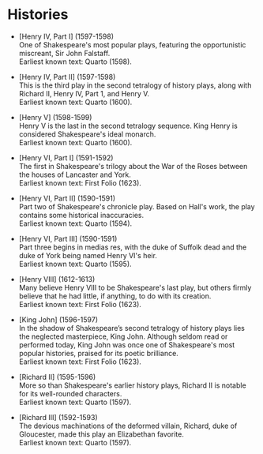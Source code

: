 <!-- ======================================================================
--- Search engine
title:          Histories
keywords:       William Shakespeare, histories
description:    Histories of William Shakespeare.
--- Menu system
order:          0
text:           Index
hidden:         false
umbel:          false
--- Page properties
id:             
document:       
layout:         
---$-segment:
======================================================================= -->

# Histories

* [Henry IV, Part I] (1597-1598)  
  One of Shakespeare's most popular plays, featuring the opportunistic miscreant,
  Sir John Falstaff.  
  Earliest known text: Quarto (1598).

* [Henry IV, Part II] (1597-1598)  
  This is the third play in the second tetralogy of history plays, along with
  Richard II, Henry IV, Part 1, and Henry V.  
  Earliest known text: Quarto (1600).

* [Henry V] (1598-1599)  
  Henry V is the last in the second tetralogy sequence. King Henry is considered
  Shakespeare's ideal monarch.  
  Earliest known text: Quarto (1600).

* [Henry VI, Part I] (1591-1592)  
  The first in Shakespeare's trilogy about the War of the Roses between the houses
  of Lancaster and York.  
  Earliest known text: First Folio (1623).

* [Henry VI, Part II] (1590-1591)  
  Part two of Shakespeare's chronicle play. Based on Hall's work, the play contains
  some historical inaccuracies.  
  Earliest known text: Quarto (1594).

* [Henry VI, Part III] (1590-1591)  
  Part three begins in medias res, with the duke of Suffolk dead and the duke of
  York being named Henry VI's heir.  
  Earliest known text: Quarto (1595). 

* [Henry VIII] (1612-1613)  
  Many believe Henry VIII to be Shakespeare's last play, but others firmly believe
  that he had little, if anything, to do with its creation.  
  Earliest known text: First Folio (1623).

* [King John] (1596-1597)  
  In the shadow of Shakespeare’s second tetralogy of history plays lies the neglected
  masterpiece, King John. Although seldom read or performed today, King John was once
  one of Shakespeare's most popular histories, praised for its poetic brilliance.  
  Earliest known text: First Folio (1623).

* [Richard II] (1595-1596)  
  More so than Shakespeare's earlier history plays, Richard II is notable for its
  well-rounded characters.  
  Earliest known text: Quarto (1597).

* [Richard III] (1592-1593)  
  The devious machinations of the deformed villain, Richard, duke of Gloucester, made
  this play an Elizabethan favorite.  
  Earliest known text: Quarto (1597). 

